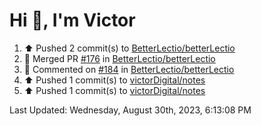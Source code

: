 <h1>Hi 👋, I'm Victor </h1>

<!--RECENT_ACTIVITY:start-->
1. ⬆️ Pushed 2 commit(s) to [BetterLectio/betterLectio](https://github.com/BetterLectio/betterLectio)<br>
2. 🎉 Merged PR [#176](https://github.com/BetterLectio/betterLectio/pull/176) in [BetterLectio/betterLectio](https://github.com/BetterLectio/betterLectio)<br>
3. 💬 Commented on [#184](https://github.com/BetterLectio/betterLectio/pull/184#issuecomment-1699134457) in [BetterLectio/betterLectio](https://github.com/BetterLectio/betterLectio)<br>
4. ⬆️ Pushed 1 commit(s) to [victorDigital/notes](https://github.com/victorDigital/notes)<br>
5. ⬆️ Pushed 1 commit(s) to [victorDigital/notes](https://github.com/victorDigital/notes)<br>
<!--RECENT_ACTIVITY:end-->

<!--RECENT_ACTIVITY:last_update-->
Last Updated: Wednesday, August 30th, 2023, 6:13:08 PM
<!--RECENT_ACTIVITY:last_update_end-->
